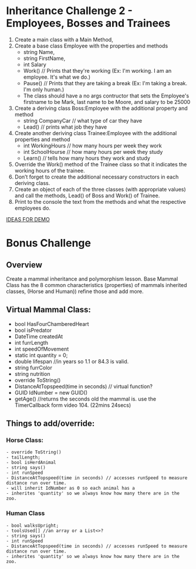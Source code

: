 
# Inheritance Challenge 2 - Employees, Bosses and Trainees
1. Create a main class with a Main Method, 
2. Create a base class Employee with the properties and methods
    - string Name, 
    - string FirstName, 
    - int Salary
    - Work()    // Prints that they're working (Ex: I'm working. I am an employee. It's what we do.)
    - Pause()   // Prints that they are taking a break (Ex: I'm taking a break. I'm only human.)
    - The class should have a no args contructor that sets the Employee's firstname to be Mark, last name to be Moore, and salary to be 25000
3. Create a deriving class Boss:Employee with the additional property and method
    - string CompanyCar // what type of car they have 
    - Lead() // prints what job they have 
4. Create another deriving class Trainee:Employee with the additional properties and method 
    - int WorkingHours // how many hours per week they work
    - int SchoolHourse // how many hours per week they study  
    - Learn() // tells how many hours they work and study
5. Override the Work() method of the Trainee class so that it indicates the 
working hours of the trainee.
6. Don’t forget to create the  additional necessary constructors in each deriving class.
7. Create an object of each of the three classes (with appropriate values) and 
call the methods, Lead() of Boss and Work() of Trainee.
8. Print to the console the text from the methods and what the respective employees do.


[IDEAS FOR DEMO](https://www.thoughtco.com/the-main-mammal-characteristics-4086144)

# Bonus Challenge
## Overview
Create a mammal inheritance and polymorphism lesson.
Base Mammal Class has the 8 common characteristics (properties) of mammals
inherited classes, (Horse and Human)) refine those and add more.


## Virtual Mammal Class:
- bool HasFourChamberedHeart
- bool isPredator
- DateTime createdAt
- int furrLength
- int speedOfMovement
- static int quantity = 0;
- double lifespan //in years so 1.1 or 84.3 is valid.
- string furrColor
- string nutrition
- override ToString()
- DistanceAtTopspeed(time in seconds) // virtual function?
- GUID IdNumber = new GUID()
- getAge() //returns the seconds old the mammal is. use the TimerCallback form video 104. (22mins 24secs) 


## Things to add/override:
### Horse Class:
    - override ToString()
    - tailLength;
    - bool isHerdAnimal
    - string says()
    - int runSpeed
    - DistanceAtTopspeed(time in seconds) // accesses runSpeed to measure distance run over time.
    - will inherit IdNumber as 0 so each animal has a 
    - inherites 'quantity' so we always know how many there are in the zoo.
### Human Class
    - bool walksUpright;
    - toolsUsed[] //an array or a List<>?
    - string says()
    - int runSpeed
    - DistanceAtTopspeed(time in seconds) // accesses runSpeed to measure distance run over time.
    - inherites 'quantity' so we always know how many there are in the zoo.
        